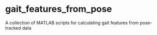 # gait_features_from_pose
A collection of MATLAB scripts for calculating gait features from pose-tracked data

